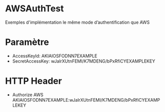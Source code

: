 # AWSAuthTest
Exemples d'implémentation le même mode d’authentification que AWS


# Paramètre
 - AccessKeyId: AKIAIOSFODNN7EXAMPLE
 - SecretAccessKey:	wJalrXUtnFEMI/K7MDENG/bPxRfiCYEXAMPLEKEY

# HTTP Header
- Authorize AWS AKIAIOSFODNN7EXAMPLE:wJalrXUtnFEMI/K7MDENG/bPxRfiCYEXAMPLEKEY

